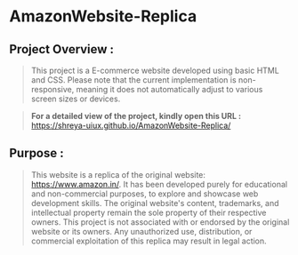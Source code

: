 # AmazonWebsite-Replica

## Project Overview :
> This project is a E-commerce website developed using basic HTML and CSS. Please note that the current implementation is non-responsive, meaning it does not automatically adjust to various screen sizes or devices.

> **For a detailed view of the project, kindly open this URL :** https://shreya-uiux.github.io/AmazonWebsite-Replica/

## Purpose :
> This website is a replica of the original website: https://www.amazon.in/. It has been developed purely for educational and non-commercial purposes, to explore and showcase web development skills. The original website's content, trademarks, and intellectual property remain the sole property of their respective owners. This project is not associated with or endorsed by the original website or its owners. Any unauthorized use, distribution, or commercial exploitation of this replica may result in legal action.
